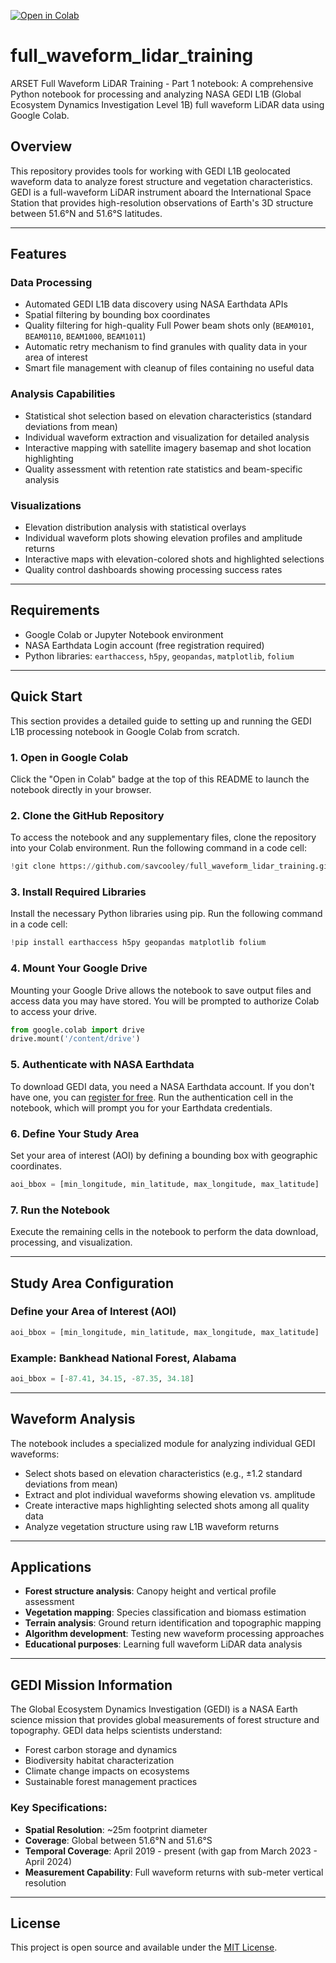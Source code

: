 [![Open in Colab](https://colab.research.google.com/assets/colab-badge.svg)](https://colab.research.google.com/github/savcooley/full_waveform_lidar_training/blob/main/ARSET_GEDI_L1B_Part1.ipynb)

# full\_waveform\_lidar\_training

ARSET Full Waveform LiDAR Training - Part 1 notebook: A comprehensive Python notebook for processing and analyzing NASA GEDI L1B (Global Ecosystem Dynamics Investigation Level 1B) full waveform LiDAR data using Google Colab.

## Overview

This repository provides tools for working with GEDI L1B geolocated waveform data to analyze forest structure and vegetation characteristics. GEDI is a full-waveform LiDAR instrument aboard the International Space Station that provides high-resolution observations of Earth's 3D structure between 51.6°N and 51.6°S latitudes.

-----

## Features

### Data Processing

  - Automated GEDI L1B data discovery using NASA Earthdata APIs
  - Spatial filtering by bounding box coordinates
  - Quality filtering for high-quality Full Power beam shots only (`BEAM0101`, `BEAM0110`, `BEAM1000`, `BEAM1011`)
  - Automatic retry mechanism to find granules with quality data in your area of interest
  - Smart file management with cleanup of files containing no useful data

### Analysis Capabilities

  - Statistical shot selection based on elevation characteristics (standard deviations from mean)
  - Individual waveform extraction and visualization for detailed analysis
  - Interactive mapping with satellite imagery basemap and shot location highlighting
  - Quality assessment with retention rate statistics and beam-specific analysis

### Visualizations

  - Elevation distribution analysis with statistical overlays
  - Individual waveform plots showing elevation profiles and amplitude returns
  - Interactive maps with elevation-colored shots and highlighted selections
  - Quality control dashboards showing processing success rates

-----

## Requirements

  - Google Colab or Jupyter Notebook environment
  - NASA Earthdata Login account (free registration required)
  - Python libraries: `earthaccess`, `h5py`, `geopandas`, `matplotlib`, `folium`

-----

## Quick Start

This section provides a detailed guide to setting up and running the GEDI L1B processing notebook in Google Colab from scratch.

### 1\. Open in Google Colab

Click the "Open in Colab" badge at the top of this README to launch the notebook directly in your browser.

### 2\. Clone the GitHub Repository

To access the notebook and any supplementary files, clone the repository into your Colab environment. Run the following command in a code cell:

```python
!git clone https://github.com/savcooley/full_waveform_lidar_training.git
```

### 3\. Install Required Libraries

Install the necessary Python libraries using pip. Run the following command in a code cell:

```python
!pip install earthaccess h5py geopandas matplotlib folium
```

### 4\. Mount Your Google Drive

Mounting your Google Drive allows the notebook to save output files and access data you may have stored. You will be prompted to authorize Colab to access your drive.

```python
from google.colab import drive
drive.mount('/content/drive')
```

### 5\. Authenticate with NASA Earthdata

To download GEDI data, you need a NASA Earthdata account. If you don't have one, you can [register for free](https://urs.earthdata.nasa.gov/users/new). Run the authentication cell in the notebook, which will prompt you for your Earthdata credentials.

### 6\. Define Your Study Area

Set your area of interest (AOI) by defining a bounding box with geographic coordinates.

```python
aoi_bbox = [min_longitude, min_latitude, max_longitude, max_latitude]
```

### 7\. Run the Notebook

Execute the remaining cells in the notebook to perform the data download, processing, and visualization.

-----

## Study Area Configuration

### Define your Area of Interest (AOI)

```python
aoi_bbox = [min_longitude, min_latitude, max_longitude, max_latitude]
```

### Example: Bankhead National Forest, Alabama

```python
aoi_bbox = [-87.41, 34.15, -87.35, 34.18]
```

-----

## Waveform Analysis

The notebook includes a specialized module for analyzing individual GEDI waveforms:

  - Select shots based on elevation characteristics (e.g., ±1.2 standard deviations from mean)
  - Extract and plot individual waveforms showing elevation vs. amplitude
  - Create interactive maps highlighting selected shots among all quality data
  - Analyze vegetation structure using raw L1B waveform returns

-----

## Applications

  - **Forest structure analysis**: Canopy height and vertical profile assessment
  - **Vegetation mapping**: Species classification and biomass estimation
  - **Terrain analysis**: Ground return identification and topographic mapping
  - **Algorithm development**: Testing new waveform processing approaches
  - **Educational purposes**: Learning full waveform LiDAR data analysis

-----

## GEDI Mission Information

The Global Ecosystem Dynamics Investigation (GEDI) is a NASA Earth science mission that provides global measurements of forest structure and topography. GEDI data helps scientists understand:

  - Forest carbon storage and dynamics
  - Biodiversity habitat characterization
  - Climate change impacts on ecosystems
  - Sustainable forest management practices

### Key Specifications:

  - **Spatial Resolution**: \~25m footprint diameter
  - **Coverage**: Global between 51.6°N and 51.6°S
  - **Temporal Coverage**: April 2019 - present (with gap from March 2023 - April 2024)
  - **Measurement Capability**: Full waveform returns with sub-meter vertical resolution

-----

## License

This project is open source and available under the [MIT License](https://www.google.com/search?q=https://github.com/savcooley/full_waveform_lidar_training/blob/main/LICENSE).

